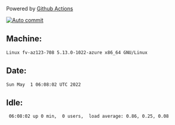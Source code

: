 Powered by [Github Actions](https://github.com/features/actions)

[![Auto commit](https://github.com/gyfary/workstation/workflows/Auto%20commit/badge.svg)](https://github.com/gyfary/workstation/actions?query=workflow%3A%22Auto+commit%22)

## Machine:
```
Linux fv-az123-708 5.13.0-1022-azure x86_64 GNU/Linux
```
## Date:
```
Sun May  1 06:08:02 UTC 2022
```
## Idle:
```
 06:08:02 up 0 min,  0 users,  load average: 0.86, 0.25, 0.08
```
